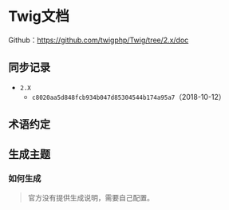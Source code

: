 # Twig文档

Github：https://github.com/twigphp/Twig/tree/2.x/doc

## 同步记录

- `2.X`
  - `c8020aa5d848fcb934b047d85304544b174a95a7`（2018-10-12）

## 术语约定

## 生成主题

### 如何生成

> 官方没有提供生成说明，需要自己配置。